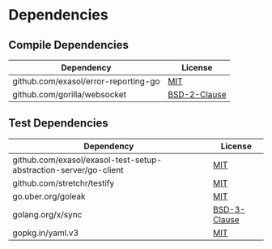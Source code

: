 <!-- @formatter:off -->
# Dependencies

## Compile Dependencies

| Dependency                           | License           |
| ------------------------------------ | ----------------- |
| github.com/exasol/error-reporting-go | [MIT][0]          |
| github.com/gorilla/websocket         | [BSD-2-Clause][1] |

## Test Dependencies

| Dependency                                                       | License           |
| ---------------------------------------------------------------- | ----------------- |
| github.com/exasol/exasol-test-setup-abstraction-server/go-client | [MIT][2]          |
| github.com/stretchr/testify                                      | [MIT][3]          |
| go.uber.org/goleak                                               | [MIT][4]          |
| golang.org/x/sync                                                | [BSD-3-Clause][5] |
| gopkg.in/yaml.v3                                                 | [MIT][6]          |

[0]: https://github.com/exasol/error-reporting-go/blob/v0.1.1/LICENSE
[1]: https://github.com/gorilla/websocket/blob/v1.5.0/LICENSE
[2]: https://github.com/exasol/exasol-test-setup-abstraction-server/blob/HEAD/go-client/LICENSE
[3]: https://github.com/stretchr/testify/blob/HEAD/LICENSE
[4]: https://github.com/uber-go/goleak/blob/HEAD/LICENSE
[5]: https://cs.opensource.google/go/x/sync/+/v0.1.0:LICENSE
[6]: https://github.com/go-yaml/yaml/blob/v3.0.1/LICENSE
